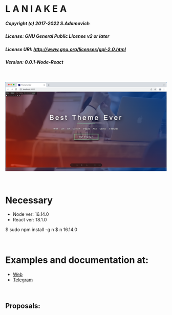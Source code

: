 # **L A N I A K E A**
##### Copyright (c) 2017-2022 S.Adamovich
##### License: GNU General Public License v2 or later
##### License URI: http://www.gnu.org/licenses/gpl-2.0.html
##### Version: 0.0.1-Node-React

</br>

![infodp1](./README/1.png)

</br>

# Necessary
- Node ver: 16.14.0
- React ver: 18.1.0

$ sudo npm install -g n
$ n 16.14.0

</br>

# Examples and documentation at: 
- [Web](https://www.kjh.com/)
- [Telegram](https://t.me/kjh) 

</br>

## Proposals:
```
```
